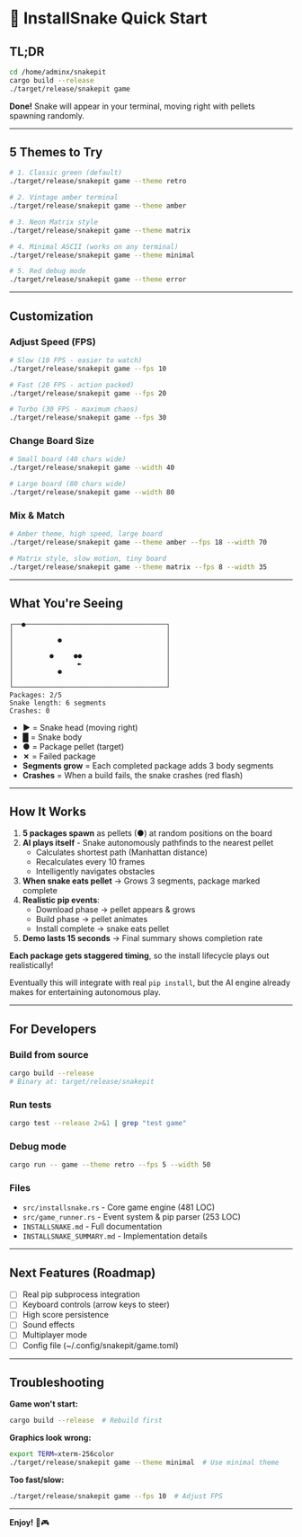 # 🐍 InstallSnake Quick Start

## TL;DR

```bash
cd /home/adminx/snakepit
cargo build --release
./target/release/snakepit game
```

**Done!** Snake will appear in your terminal, moving right with pellets spawning randomly.

---

## 5 Themes to Try

```bash
# 1. Classic green (default)
./target/release/snakepit game --theme retro

# 2. Vintage amber terminal
./target/release/snakepit game --theme amber

# 3. Neon Matrix style  
./target/release/snakepit game --theme matrix

# 4. Minimal ASCII (works on any terminal)
./target/release/snakepit game --theme minimal

# 5. Red debug mode
./target/release/snakepit game --theme error
```

---

## Customization

### Adjust Speed (FPS)

```bash
# Slow (10 FPS - easier to watch)
./target/release/snakepit game --fps 10

# Fast (20 FPS - action packed)
./target/release/snakepit game --fps 20

# Turbo (30 FPS - maximum chaos)
./target/release/snakepit game --fps 30
```

### Change Board Size

```bash
# Small board (40 chars wide)
./target/release/snakepit game --width 40

# Large board (80 chars wide)
./target/release/snakepit game --width 80
```

### Mix & Match

```bash
# Amber theme, high speed, large board
./target/release/snakepit game --theme amber --fps 18 --width 70

# Matrix style, slow motion, tiny board
./target/release/snakepit game --theme matrix --fps 8 --width 35
```

---

## What You're Seeing

```
┌──●───────────────────────────────────┐
│                                      │
│           ●                          │
│                                      │
│         ●     ●●                     │
│                ►                     │
│           ●                          │
│                                      │
└──────────────────────────────────────┘
Packages: 2/5
Snake length: 6 segments
Crashes: 0
```

- **►** = Snake head (moving right)
- **█** = Snake body
- **●** = Package pellet (target)
- **✗** = Failed package
- **Segments grow** = Each completed package adds 3 body segments
- **Crashes** = When a build fails, the snake crashes (red flash)

---

## How It Works

1. **5 packages spawn** as pellets (●) at random positions on the board
2. **AI plays itself** - Snake autonomously pathfinds to the nearest pellet
   - Calculates shortest path (Manhattan distance)
   - Recalculates every 10 frames
   - Intelligently navigates obstacles
3. **When snake eats pellet** → Grows 3 segments, package marked complete
4. **Realistic pip events**:
   - Download phase → pellet appears & grows
   - Build phase → pellet animates
   - Install complete → snake eats pellet
5. **Demo lasts 15 seconds** → Final summary shows completion rate

**Each package gets staggered timing**, so the install lifecycle plays out realistically!

Eventually this will integrate with real `pip install`, but the AI engine already makes for entertaining autonomous play.

---

## For Developers

### Build from source
```bash
cargo build --release
# Binary at: target/release/snakepit
```

### Run tests
```bash
cargo test --release 2>&1 | grep "test game"
```

### Debug mode
```bash
cargo run -- game --theme retro --fps 5 --width 50
```

### Files

- `src/installsnake.rs` - Core game engine (481 LOC)
- `src/game_runner.rs` - Event system & pip parser (253 LOC)
- `INSTALLSNAKE.md` - Full documentation
- `INSTALLSNAKE_SUMMARY.md` - Implementation details

---

## Next Features (Roadmap)

- [ ] Real pip subprocess integration
- [ ] Keyboard controls (arrow keys to steer)
- [ ] High score persistence
- [ ] Sound effects
- [ ] Multiplayer mode
- [ ] Config file (~/.config/snakepit/game.toml)

---

## Troubleshooting

**Game won't start:**
```bash
cargo build --release  # Rebuild first
```

**Graphics look wrong:**
```bash
export TERM=xterm-256color
./target/release/snakepit game --theme minimal  # Use minimal theme
```

**Too fast/slow:**
```bash
./target/release/snakepit game --fps 10  # Adjust FPS
```

---

**Enjoy!** 🐍🎮
